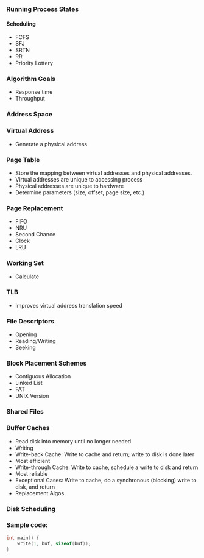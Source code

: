 ### Running Process States

#### Scheduling
 * FCFS
 * SFJ
 * SRTN
 * RR
 * Priority Lottery

### Algorithm Goals
 * Response time
 * Throughput

### Address Space

### Virtual Address
 * Generate a physical address

### Page Table
 * Store the mapping between virtual addresses and physical addresses.
  * Virtual addresses are unique to accessing process
  * Physical addresses are unique to hardware
 * Determine parameters (size, offset, page size, etc.)

### Page Replacement
 * FIFO
 * NRU
 * Second Chance
 * Clock
 * LRU

### Working Set
 * Calculate

### TLB
 * Improves virtual address translation speed

### File Descriptors
 * Opening
 * Reading/Writing
 * Seeking

### Block Placement Schemes
 * Contiguous Allocation
 * Linked List
 * FAT
 * UNIX Version

### Shared Files

### Buffer Caches
 * Read disk into memory until no longer needed
 * Writing
  * Write-back Cache: Write to cache and return; write to disk is done later
   * Most efficient
  * Write-through Cache: Write to cache, schedule a write to disk and return
   * Most reliable
  * Exceptional Cases: Write to cache, do a synchronous (blocking) write to disk, and return
 * Replacement Algos

### Disk Scheduling

### Sample code:

```c
int main() {
    write(1, buf, sizeof(buf));
}
```
